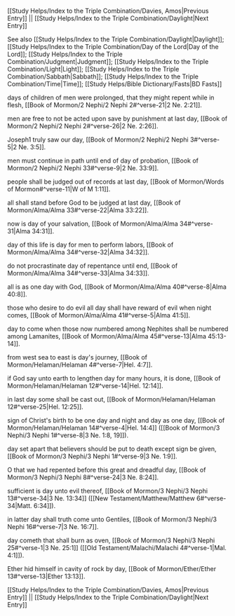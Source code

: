 [[Study Helps/Index to the Triple Combination/Davies, Amos|Previous Entry]]  ||  [[Study Helps/Index to the Triple Combination/Daylight|Next Entry]]

 See also [[Study Helps/Index to the Triple Combination/Daylight|Daylight]]; [[Study Helps/Index to the Triple Combination/Day of the Lord|Day of the Lord]]; [[Study Helps/Index to the Triple Combination/Judgment|Judgment]]; [[Study Helps/Index to the Triple Combination/Light|Light]]; [[Study Helps/Index to the Triple Combination/Sabbath|Sabbath]]; [[Study Helps/Index to the Triple Combination/Time|Time]]; [[Study Helps/Bible Dictionary/Fasts|BD Fasts]]

 days of children of men were prolonged, that they might repent while in flesh, [[Book of Mormon/2 Nephi/2 Nephi 2#^verse-21|2 Ne. 2:21]].

 men are free to not be acted upon save by punishment at last day, [[Book of Mormon/2 Nephi/2 Nephi 2#^verse-26|2 Ne. 2:26]].

 Joseph1 truly saw our day, [[Book of Mormon/2 Nephi/2 Nephi 3#^verse-5|2 Ne. 3:5]].

 men must continue in path until end of day of probation, [[Book of Mormon/2 Nephi/2 Nephi 33#^verse-9|2 Ne. 33:9]].

 people shall be judged out of records at last day, [[Book of Mormon/Words of Mormon#^verse-11|W of M 1:11]].

 all shall stand before God to be judged at last day, [[Book of Mormon/Alma/Alma 33#^verse-22|Alma 33:22]].

 now is day of your salvation, [[Book of Mormon/Alma/Alma 34#^verse-31|Alma 34:31]].

 day of this life is day for men to perform labors, [[Book of Mormon/Alma/Alma 34#^verse-32|Alma 34:32]].

 do not procrastinate day of repentance until end, [[Book of Mormon/Alma/Alma 34#^verse-33|Alma 34:33]].

 all is as one day with God, [[Book of Mormon/Alma/Alma 40#^verse-8|Alma 40:8]].

 those who desire to do evil all day shall have reward of evil when night comes, [[Book of Mormon/Alma/Alma 41#^verse-5|Alma 41:5]].

 day to come when those now numbered among Nephites shall be numbered among Lamanites, [[Book of Mormon/Alma/Alma 45#^verse-13|Alma 45:13-14]].

 from west sea to east is day's journey, [[Book of Mormon/Helaman/Helaman 4#^verse-7|Hel. 4:7]].

 if God say unto earth to lengthen day for many hours, it is done, [[Book of Mormon/Helaman/Helaman 12#^verse-14|Hel. 12:14]].

 in last day some shall be cast out, [[Book of Mormon/Helaman/Helaman 12#^verse-25|Hel. 12:25]].

 sign of Christ's birth to be one day and night and day as one day, [[Book of Mormon/Helaman/Helaman 14#^verse-4|Hel. 14:4]] ([[Book of Mormon/3 Nephi/3 Nephi 1#^verse-8|3 Ne. 1:8, 19]]).

 day set apart that believers should be put to death except sign be given, [[Book of Mormon/3 Nephi/3 Nephi 1#^verse-9|3 Ne. 1:9]].

 O that we had repented before this great and dreadful day, [[Book of Mormon/3 Nephi/3 Nephi 8#^verse-24|3 Ne. 8:24]].

 sufficient is day unto evil thereof, [[Book of Mormon/3 Nephi/3 Nephi 13#^verse-34|3 Ne. 13:34]] ([[New Testament/Matthew/Matthew 6#^verse-34|Matt. 6:34]]).

 in latter day shall truth come unto Gentiles, [[Book of Mormon/3 Nephi/3 Nephi 16#^verse-7|3 Ne. 16:7]].

 day cometh that shall burn as oven, [[Book of Mormon/3 Nephi/3 Nephi 25#^verse-1|3 Ne. 25:1]] ([[Old Testament/Malachi/Malachi 4#^verse-1|Mal. 4:1]]).

 Ether hid himself in cavity of rock by day, [[Book of Mormon/Ether/Ether 13#^verse-13|Ether 13:13]].

[[Study Helps/Index to the Triple Combination/Davies, Amos|Previous Entry]]  ||  [[Study Helps/Index to the Triple Combination/Daylight|Next Entry]]